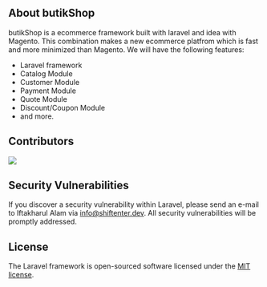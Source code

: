 ## About butikShop

butikShop is a ecommerce framework built with laravel and idea with Magento. This combination makes a new ecommerce platfrom which is fast and more minimized than Magento. We will have the following features:

- Laravel framework
- Catalog Module
- Customer Module
- Payment Module
- Quote Module
- Discount/Coupon Module
- and more.

## Contributors

<a href="https://github.com/shiftenterdev/butikshop/graphs/contributors">
  <img src="https://contributors-img.web.app/image?repo=shiftenterdev/butikshop" />
</a>

## Security Vulnerabilities

If you discover a security vulnerability within Laravel, please send an e-mail to Iftakharul Alam via [info@shiftenter.dev](mailto:info@shiftenter.dev). All security vulnerabilities will be promptly addressed.

## License

The Laravel framework is open-sourced software licensed under the [MIT license](https://opensource.org/licenses/MIT).
